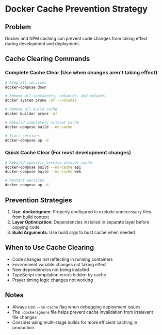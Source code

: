 # Docker Cache Prevention Strategy

## Problem
Docker and NPM caching can prevent code changes from taking effect during development and deployment.

## Cache Clearing Commands

### Complete Cache Clear (Use when changes aren't taking effect)
```bash
# Stop all services
docker-compose down

# Remove all containers, networks, and volumes  
docker system prune -af --volumes

# Remove all build cache
docker builder prune -af

# Rebuild completely without cache
docker-compose build --no-cache

# Start services
docker-compose up -d
```

### Quick Cache Clear (For most development changes)
```bash
# Rebuild specific service without cache
docker-compose build --no-cache api
docker-compose build --no-cache web

# Restart services
docker-compose up -d
```

## Prevention Strategies

1. **Use .dockerignore**: Properly configured to exclude unnecessary files from build context
2. **Layer Optimization**: Dependencies installed in separate layer before copying code
3. **Build Arguments**: Use build args to bust cache when needed

## When to Use Cache Clearing

- Code changes not reflecting in running containers
- Environment variable changes not taking effect  
- New dependencies not being installed
- TypeScript compilation errors hidden by cache
- Prayer timing logic changes not working

## Notes

- Always use `--no-cache` flag when debugging deployment issues
- The `.dockerignore` file helps prevent cache invalidation from irrelevant file changes
- Consider using multi-stage builds for more efficient caching in production